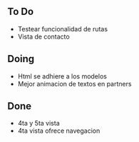 ## To Do

- Testear funcionalidad de rutas
- Vista de contacto

## Doing

- Html se adhiere a los modelos
- Mejor animacion de textos en partners

## Done

- 4ta y 5ta vista
- 4ta vista ofrece navegacion
